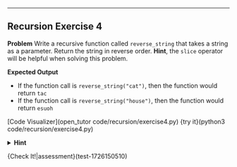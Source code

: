 ----------

## Recursion Exercise 4

**Problem**
Write a recursive function called `reverse_string` that takes a string as a parameter. Return the string in reverse order. **Hint**, the `slice` operator will be helpful when solving this problem.

**Expected Output**
* If the function call is `reverse_string("cat")`, then the function would return `tac`
* If the function call is `reverse_string("house")`, then the function would return `esuoh`

[Code Visualizer](open_tutor code/recursion/exercise4.py)
{try it}(python3 code/recursion/exercise4.py)

<details>
  <summary><strong>Hint</strong></summary>
  The recursive pattern is to take the last character from the string and pass the string (minus the last character) to the function.
</details>

{Check It!|assessment}(test-1726150510)
